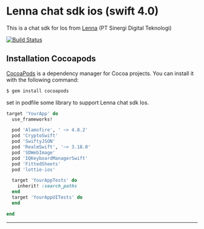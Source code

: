 # Lenna chat sdk ios (swift 4.0)
This is a chat sdk for Ios from <a href="https://lenna.ai">Lenna</a> (PT Sinergi Digital Teknologi)

[![Build Status](https://img.shields.io/badge/platform-iOS-orange.svg)](https://github.com/sinergidigitalteknologi/Lenna_chat_sdk_ios_4.0)

## Installation Cocoapods
[CocoaPods](https://cocoapods.org) is a dependency manager for Cocoa projects. You can install it with the following command:

```bash
$ gem install cocoapods
```

set in podfile some library to support Lenna chat sdk Ios.
```ruby
target 'YourApp' do
  use_frameworks!

  pod 'Alamofire', ' ~> 4.8.2'
  pod 'CryptoSwift'
  pod 'SwiftyJSON'
  pod 'RealmSwift', '~> 3.18.0'
  pod 'SDWebImage'
  pod 'IQKeyboardManagerSwift'
  pod 'FittedSheets'
  pod 'lottie-ios'

  target 'YourAppTests' do
    inherit! :search_paths
  end
  target 'YourAppUITests' do
  end

end
```






----------------------------
